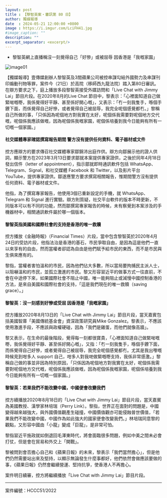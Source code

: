 ```yaml
---
layout: post
title : 【黎智英案・審訊第 80 日】
author: 獨媒報導
date  : 2024-05-21 12:00:00 +0800
image : https://i.imgur.com/LciFH41.jpg
#image_caption: ""
description: ""
excerpt_separator: <excerpt/>
---
```


- 黎智英網上直播稱沒一刻覺得自己「好慘」或被屈辱 因香港是「我嘅家園」

<excerpt/>

![image01](https://i.imgur.com/cAMGD8A.png)

【獨媒報導】壹傳媒創辦人黎智英及3間蘋果公司被控串謀勾結外國勢力及串謀刊印煽動刊物等罪，案件今（21日）於高院（移師西九龍法院）踏入第80日審訊。在辯方要求之下，庭上播放多段黎智英接受外媒訪問和「Live Chat with Jimmy Lai」節目片段。在2020年8月的Live Chat 節目中，黎表示：「心裡面知道自己做緊啱嘅嘢，我係覺得好平靜、甚至係好開心嘅」，又表示：「冇一刻我隻手，喺個手鐐下面，而係覺得自己好慘，或者覺得自己被屈辱，我完全呢個感覺都冇。」黎稱自己所做的事，「只係因為呢個地方對我實在太好，呢個係我需要對呢個地方交代嘅，呢個係我應該做嘅，因為呢個係我嘅家園，呢個係培養到我今日能夠有所有一切嘅一個家園。」

#### 社交媒體專家確認撰寫報告期間 警方沒有提供任何資料、電子器材或文件

控方應辯方的要求傳召社交媒體專家鄒錦沛出庭作供。辯方向鄒展示他的證人供詞，顯示警方在2023年3月13日要求鄒就本案提供專家證供，之後於同年4月18日發出信件（letter of appointment），指示鄒就即時通訊軟件包括 WhatsApp、Telegram、Signal，和社交媒體 Facebook 和 Twitter，以及影片平台 YouTube，提供專家證供。鄒遂應警方要求撰寫相關報告，惟期間警方沒有提供任何資料、電子器材或文件。

他指，為了撰寫專家報告，他使用3個已重新設定的手機，就 WhatsApp、Telegram 和 Signal 進行實驗。辯方則質疑，社交平台軟件的版本不時更新，不同版本可以有不同的功能，然而鄒撰寫專家報告的時候，未有察覺到本案涉及的手機器材中，相關通訊軟件屬於哪一個版本。

#### 黎智英指美國和國際社會的支持是香港的唯一救贖

控方播放《金融時報》（Financial Times）片段，當中包含黎智英於2020年4月24日的受訪片段，他指法治是香港的基石，市民爭取自由，是因為這是他們一直以來享有的自由，然而當權者卻認為自由是他們賦予給市民的東西，而不是市民與生俱來應有的。

黎指，當權者害怕溫和的市民，因為他們佔大多數，所以當局要拘捕民主派人士，以阻嚇溫和的市民，並孤立激進的市民。黎又形容習近平的做事方式一往直前，不會在中途停下來，如果國際社會不阻止中國，唯一能夠阻止或減慢中國控制香港的方法，是來自美國和國際社會的支持，「這是我們現在的唯一救贖（saving grace）。」

#### 黎智英：沒一刻感到好慘或受屈 因香港是「我嘅家園」

控方播放2020年8月13日的「Live Chat with Jimmy Lai」節目片段，當天嘉賓包括美國智庫「美國傳統基金會」資深政策研究員Mike Gonzalez。黎表示，不應該使用激進手段，不應該與政權硬碰，因為「我們是雞蛋，而他們就像高牆」。

黎又表示，在生命的最後階段，覺得每一刻都很寶貴，「心裡面知道自己做緊啱嘅嘢，我係覺得好平靜、甚至係好開心嘅」，又指：「冇一刻我隻手，喺個手鐐下面，而係覺得自己好慘，或者覺得自己被屈辱，我完全呢個感覺都冇。尤其是我出嚟嘅時候見到咁多人 support 自己，咁多人對我哋做緊嘅嘢支持，我係非常感激。」黎稱自己做的事並非因為特別原因，「只係因為呢個地方對我實在太好，呢個係我需要對呢個地方交代嘅，呢個係我應該做嘅，因為呢個係我嘅家園，呢個係培養到我今日能夠有所有一切嘅一個家園。」

#### 黎智英：若果我們不能改變中國，中國便會改變我們

控方續播放2020年8月18日的「Live Chat with Jimmy Lai」節目片段，當天嘉賓為美國教授、漢學家林培瑞（Perry Link）。黎指，世界正在面對的問題是，中國變得越來越強大，與外國價值觀產生碰撞，中國價值觀亦可能侵蝕普世價值，「若果我們不能改變中國，中國作為如此強大的國家便會改變我們。」林培瑞同意黎的觀點，又形容中國由「小龍」變成「巨龍」，是非常可怕。

黎指習近平施政就如倒退回毛澤東時代，將會面臨很多問題，例如中美之間未必會打仗，但是會在貿易和外交上「開戰」。

黎被問到會否擔心自己和《蘋果日報》的未來，黎表示「我們當然擔心」，但是他們仍然需要站出來及堅持，以顯示無論發生什麼事都好，他們依然會做應該要做的事，《蘋果日報》仍然會繼續營運、堅持抗爭，使香港人不再擔心。

案件明日續審，控方將繼續播放「Live Chat with Jimmy Lai」節目片段。

---

案件編號：HCCC51/2022
